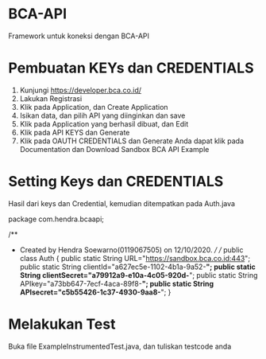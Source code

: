 # BCA-API
Framework untuk koneksi dengan BCA-API

# Pembuatan KEYs dan CREDENTIALS
1. Kunjungi https://developer.bca.co.id/
2. Lakukan Registrasi
3. Klik pada Application, dan Create Application
4. Isikan data, dan pilih API yang diinginkan dan save
5. Klik pada Application yang berhasil dibuat, dan Edit
6. Klik pada API KEYS dan Generate
7. Klik pada OAUTH CREDENTIALS dan Generate
Anda dapat klik pada Documentation dan Download Sandbox BCA API Example

# Setting Keys dan CREDENTIALS
Hasil dari keys dan Credential, kemudian ditempatkan pada Auth.java

package com.hendra.bcaapi;

/**
 * Created by Hendra Soewarno(0119067505) on 12/10/2020.
 */
/*
public class Auth {
    public static String URL="https://sandbox.bca.co.id:443";
    public static String clientId="a627ec5e-1102-4b1a-9a52-************";
    public static String clientSecret="a79912a9-e10a-4c05-920d-************";
    public static String APIkey="a73bb647-7ecf-4aca-89f8-************";
    public static String APIsecret="c5b55426-1c37-4930-9aa8-************";
}

# Melakukan Test
Buka file ExampleInstrumentedTest.java, dan tuliskan testcode anda

